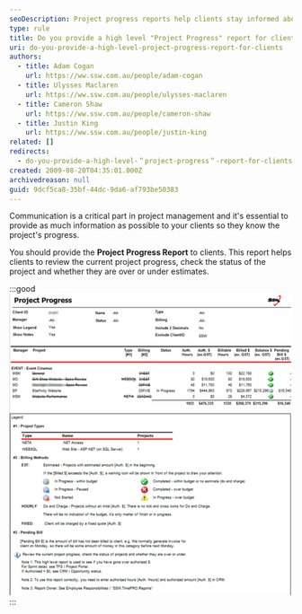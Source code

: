 ```yaml
---
seoDescription: Project progress reports help clients stay informed about project milestones and estimates, ensuring transparency and collaboration.
type: rule
title: Do you provide a high level "Project Progress" report for clients?
uri: do-you-provide-a-high-level-project-progress-report-for-clients
authors:
  - title: Adam Cogan
    url: https://ww.ssw.com.au/people/adam-cogan
  - title: Ulysses Maclaren
    url: https://ww.ssw.com.au/people/ulysses-maclaren
  - title: Cameron Shaw
    url: https://ww.ssw.com.au/people/cameron-shaw
  - title: Justin King
    url: https://ww.ssw.com.au/people/justin-king
related: []
redirects:
  - do-you-provide-a-high-level-＂project-progress＂-report-for-clients
created: 2009-08-20T04:35:01.000Z
archivedreason: null
guid: 9dcf5ca8-35bf-44dc-9da6-af793be50383
---
```


Communication is a critical part in project management and it's essential to provide as much information as possible to your clients so they know the project's progress.

<!--endintro-->

You should provide the **Project Progress Report** to clients. This report helps clients to review the current project progress, check the status of the project and whether they are over or under estimates.

:::good
![Figure: Project Progress Report](rulestobetterprojectprogress2.png)
:::
